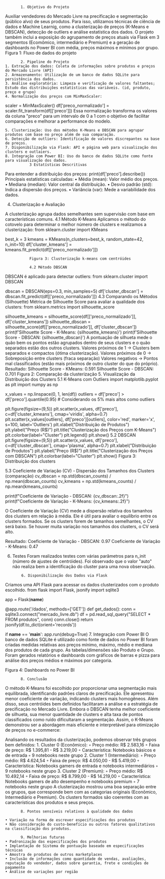            1. Objetivo do Projeto
Auxiliar vendedores do Mercado Livre na precificação e segmentação (público alvo) de seus produtos. Para isso, utilizamos técnicas de ciência de dados e Machine Learnig, como a clusterização de preços (K-Means e DBSCAN), detecção de outliers e análise estatística dos dados. O projeto também inclui a exposição do agrupamento de preços atuais via Flask em 3 segmentos (Ecomômico, intermediário e Premium) e a geração de dashboards no Power BI com média, preços máximos e mínimos por grupo.
Figura 1: Fluxo de dados do projeto
           
           2. Pipeline do Projeto
    1. Extração dos dados: Coleta de informações sobre produtos e preços do Mercado Livre (API)
    2. Armazenamento: Utilização de um banco de dados SQLite para persistência dos dados. 
    3. Análise exploratória: Limpeza e verificação de valores faltantes; Estudo das distribuições estatísticas das variáveis. (id, produto, preço e grupo)
    4. Normalização dos preços com MinMaxScaler: 
scaler = MinMaxScaler()	df['preco_normalizado'] = scaler.fit_transform(df[['preco']])
Essa normalização transforma os valores da coluna "preco" para um intervalo de 0 a 1 com o objetivo de facilitar comparações e melhorar a performance do modelo.

    5. Clusterização: Uso dos métodos K-Means e DBSCAN para agrupar produtos com base no preço além de sua comparação.
    6. Detecção de outliers: Identificação de valores discrepantes na base de preços. 
    7. Disponibilização via Flask: API e página web para visualização dos clusters e outlaiers. 
    8. Integração com Power BI: Uso do banco de dados SQLite como fonte para visualização dos dados. 
               3 Estatísticas Descritivas
Para entender a distribuição dos preços: print(df['preco'].describe())
Principais estatísticas calculadas:
    • Média (mean): Valor médio dos preços. 
    • Mediana (median): Valor central da distribuição. 
    • Desvio padrão (std): Indica a dispersão dos preços. 
    • Variância (var): Mede a variabilidade dos dados. 

4. Clusterização e Avaliação 

A clusterização agrupa dados semelhantes sem supervisão com base em características comuns.
               4.1 Método K-Means
Aplicamos o método do cotovelo para determinar o melhor número de clusters e realizamos a clusterização:
from sklearn.cluster import KMeans

best_k = 3
kmeans = KMeans(n_clusters=best_k, random_state=42, n_init=10)
df['cluster_kmeans'] = kmeans.fit_predict(df[['preco_normalizado']])

               
               
               
               
               
               
               
               
               
               
               
               
               
               
               Figura 3: Clusterização k-means com centróides

               4.2 Método DBSCAN
DBSCAN é aplicado para detectar outliers:
from sklearn.cluster import DBSCAN

dbscan = DBSCAN(eps=0.3, min_samples=5)
df['cluster_dbscan'] = dbscan.fit_predict(df[['preco_normalizado']])
               4.3 Comparando os Métodos (Silhouette)
Métrica de Silhouette Score para avaliar a qualidade dos clusters:
from sklearn.metrics import silhouette_score

silhouette_kmeans = silhouette_score(df[['preco_normalizado']], df['cluster_kmeans'])
silhouette_dbscan = silhouette_score(df[['preco_normalizado']], df['cluster_dbscan'])
print(f'Silhouette Score - K-Means: {silhouette_kmeans}')
print(f'Silhouette Score - DBSCAN: {silhouette_dbscan}')
A pontuação de silhueta mede o quão bem os pontos estão agrupados dentro de seus clusters e o quão separados estão dos outros clusters. 
Valores próximos de 1 → Clusters bem separados e compactos (ótima clusterização).
Valores próximos de 0 → Sobreposição entre clusters (fraca separação) 
Valores negativos → Pontos mal classificados (estão mais próximos de outro cluster do que do próprio). 
Resultado:
Silhouette Score - KMeans: 0.591 
Silhouette Score - DBSCAN: 0.701 
Figura 2: Comparação da clusterização
           5. Visualização da Distribuição dos Clusters
               5.1 K-Means com Outliers
import matplotlib.pyplot as plt
import numpy as np

x_values = np.linspace(0, 1, len(df))
outliers = df['preco'] > df['preco'].quantile(0.95)  # Considerando os 5% mais altos como outliers

plt.figure(figsize=(9,5))
plt.scatter(x_values, df['preco'], c=df['cluster_kmeans'], cmap='viridis', alpha=0.7)
plt.scatter(x_values[outliers], df['preco'][outliers], color='red', marker='x', s=100, label='Outliers')
plt.xlabel("Distribuição de Produtos")
plt.ylabel("Preço (R$)")
plt.title("Clusterização dos Preços com K-Means")
plt.colorbar(label="Cluster")
plt.legend()
plt.show()
               5.2 DBSCAN
plt.figure(figsize=(9,5))
plt.scatter(x_values, df['preco'], c=df['cluster_dbscan'], cmap='plasma', alpha=0.7)
plt.xlabel("Distribuição de Produtos")
plt.ylabel("Preço (R$)")
plt.title("Clusterização dos Preços com DBSCAN")
plt.colorbar(label="Cluster")
plt.show()
Figura 3: Distribuição dos clusters


5.3 Coeficiente de Variação (CV) - Dispersão dos Tamanhos dos Clusters (comparação)
cv_dbscan = np.std(dbscan_counts) / np.mean(dbscan_counts)
cv_kmeans = np.std(kmeans_counts) / np.mean(kmeans_counts)

print(f"Coeficiente de Variação - DBSCAN: {cv_dbscan:.2f}")
print(f"Coeficiente de Variação - K-Means: {cv_kmeans:.2f}")

O Coeficiente de Variação (CV) mede a dispersão relativa dos tamanhos dos clusters em relação à média. Ele é útil para avaliar o equilíbrio entre os clusters formados.
Se os clusters forem de tamanhos semelhantes, o CV será baixo. Se houver muita variação nos tamanhos dos clusters, o CV será alto. 

Resultado:
Coeficiente de Variação - DBSCAN: 0.97 
Coeficiente de Variação - K-Means: 0.47 


6. Testes
Foram realizados testes com várias parâmetros para n_init (número de ajustes de centróides). Foi observado que o valor "auto" não realiza bem a identificação do cluster para uma nova observação. 

           6. Disponibilização dos Dados via Flask
Criamos uma API Flask para acessar os dados clusterizados com o produto escolhido.
from flask import Flask, jsonify
import sqlite3

app = Flask(__name__)

@app.route('/dados', methods=['GET'])
def get_dados():
    conn = sqlite3.connect("mercado_livre.db")
    df = pd.read_sql_query("SELECT * FROM produtos", conn)
    conn.close()
    return jsonify(df.to_dict(orient='records'))

if __name__ == '__main__':
    app.run(debug=True)
           7. Integração com Power BI
O banco de dados SQLite é utilizado como fonte de dados no Power BI foram criadas medidas relativas aos preços mínimo, máximo, médio e mediana dos produtos de cada grupo. As tabelas/dimensões são Produto e Grupo. Foram gerados relatórios e dashboards com gráficos de barras e pizza para análise dos preços médios e máximos por categoria.


Figura 4: Dashboards no Power BI

           8. Conclusão

O método K-Means foi escolhido por proporcionar uma segmentação mais equilibrada, identificando padrões claros de precificação. Ele apresentou menor coeficiente de variação, indicando clusters mais homogêneos. Além disso, seus centróides bem definidos facilitaram a análise e a estratégia de precificação no Mercado Livre. Embora o DBSCAN tenha melhor coeficiente de silhueta, sua menor quantidade de clusters e alta taxa de pontos classificados como ruído dificultaram a segmentação. Assim, o K-Means demonstrou ser a abordagem mais eficiente e interpretável para otimização de preços no e-commerce:

Analisando os resultados da clusterização, podemos observar três grupos bem definidos:
    1. Cluster 0 (Econômico): 
        ◦ Preço médio: R$ 2.583,16 
        ◦ Faixa de preço: R$ 1.395,81 - R$ 3.219,00 
        ◦ Característica: Notebooks básicos e de entrada 
        ◦ 9 notebooks neste grupo 
    2. Cluster 1 (Intermediário): 
        ◦ Preço médio: R$ 4.624,54 
        ◦ Faixa de preço: R$ 4.050,00 - R$ 5.419,00 
        ◦ Característica: Notebooks gamers de entrada e notebooks intermediários 
        ◦ 9 notebooks neste grupo 
    3. Cluster 2 (Premium): 
        ◦ Preço médio: R$ 10.492,14 
        ◦ Faixa de preço: R$ 8.799,00 - R$ 14.219,00 
        ◦ Característica: Notebooks gamers de alto desempenho e notebooks premium 
        ◦ 7 notebooks neste grupo 
A clusterização mostrou uma boa separação entre os grupos, que corresponde bem com as categorias originais (Econômico, Intermediário e Premium). Os clusters formados são coerentes com as características dos produtos e seus preços.

           8. Pontos sensíveis relativos à qualidade dos dados 

    • Variação na forma de escrever especificações dos produtos 
    • Não consideração do custo-benefício ou outros fatores qualitativos na classificação dos produtos.

           9. Melhorias futuras
    • Padronização das especificações dos produtos 
    • Implantação de Sistema de pontuação baseado em especificações técnicas 
    • Amostra de produtos de outros marketplaces
    • Inclusão de informações como quantidade de vendas, avaliações, reputação do vendedor, dados sobre garantia, frete e condições de pagamento 
    • Análise de variações por região 
